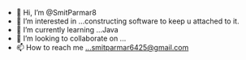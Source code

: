- 👋 Hi, I’m @SmitParmar8
- 👀 I’m interested in ...constructing software to keep u attached to it. 
- 🌱 I’m currently learning ...Java
- 💞️ I’m looking to collaborate on ...
- 📫 How to reach me ...smitparmar6425@gmail.com

<!---
SmitParmar8/SmitParmar8 is a ✨ special ✨ repository because its `README.md` (this file) appears on your GitHub profile.
You can click the Preview link to take a look at your changes.
--->
